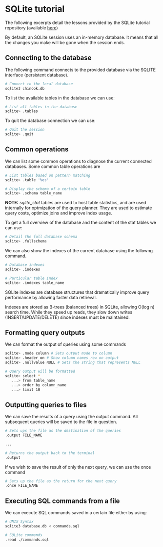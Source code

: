 
# SQLite tutorial

The following excerpts detail the lessons provided by the SQLite tutorial repository (available [here](https://www.sqlitetutorial.net))

By default, an SQLite session uses an in-memory database. It means that all the changes you make will be gone when the session ends.


## Connecting to the database

The following command connects to the provided database via the SQLITE interface (persistent database). 

```bash
# Connect to the local database
sqlite3 chinook.db
```

To list the available tables in the database we can use:

```bash
# List all tables in the database
sqlite> .tables
```

To quit the database connection we can use:

```bash
# Quit the session
sqlite> .quit
```

## Common operations

We can list some common operations to diagnose the current connected databases. Some common table operations are

```bash
# List tables based on pattern matching
sqlite> .table '%es'

# Display the schema of a certain table
sqlite> .schema table_name
```

**NOTE:** *sqlite_stat* tables are used to host table statistics, and are used internally for optmization of the query planner. They are used to estimate query costs, optimize joins and improve index usage.

To get a full overview of the database and the content of the stat tables we can use: 

```bash
# Detail the full database schema
sqlite> .fullschema
```

We can also show the indexes of the current database using the followng command. 

```bash
# Database indexes
sqlite> .indexes

# Particular table index
sqlite> .indexes table_name
```
SQLite indexes are database structures that dramatically improve query performance by allowing faster data retrieval. 

Indexes are stored as B-trees (balanced trees) in SQLite, allowing O(log n) search time. While they speed up reads, they slow down writes (INSERT/UPDATE/DELETE) since indexes must be maintained. 

## Formatting query outputs

We can format the output of queries using some commands

```bash
sqlite> .mode column # Sets output mode to column
sqlite> .header on # Show column names row on output
sqlite> .nullvalue NULL # Sets the string that represents NULL

# Query output will be formatted
sqlite> select * 
   ...> from table_name
   ...> order by column_name
   ...> limit 10
```

## Outputting queries to files 

We can save the results of a query using the output command. All subsequent queries will be saved to the file in question.

```bash
# Sets ups the file as the destination of the queries
.output FILE_NAME

... 

# Returns the output back to the terminal
.output
```

If we wish to save the result of only the next query, we can use the once command

```bash
# Sets up the file as the return for the next query
.once FILE_NAME
```

## Executing SQL commands from a file 

We can execute SQL commands saved in a certain file either by using: 

```bash
# UNIX Syntax
sqlite3 database.db < commands.sql

# SQLite commands
.read ./commands.sql
```
